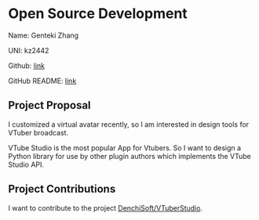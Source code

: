 # Open Source Development

Name: Genteki Zhang

UNI: kz2442

Github: [link](https://github.com/Genteki)

GitHub README: [link](https://github.com/Genteki/Genteki/blob/main/README.md)


## Project Proposal
I customized a virtual avatar recently, so I am interested in design tools for VTuber broadcast.

VTube Studio is the most popular App for Vtubers. So I want to design a Python library for use by other plugin authors which implements the VTube Studio API.

## Project Contributions

I want to contribute to the project [DenchiSoft/VTuberStudio](https://github.com/DenchiSoft/VTubeStudio).
